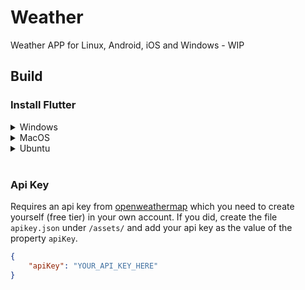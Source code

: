# Weather

Weather APP for Linux, Android, iOS and Windows - WIP

## Build

### Install Flutter

<details>
<summary>Windows</summary>

[Official Flutter Windows installation instructions by Google](https://docs.flutter.dev/get-started/install/windows)

</details>

<details>
<summary>MacOS</summary>

[Official Flutter MacOS installation instructions by Google](https://docs.flutter.dev/get-started/install/macos)

</details>

<details>
<summary>Ubuntu</summary>

Copy & paste this into your terminal, press enter, then enter your password and wait:

```
sudo apt -y install git curl cmake meson make clang libgtk-3-dev pkg-config && mkdir -p ~/development && cd ~/development && git clone https://github.com/flutter/flutter.git -b stable && echo 'export PATH="$PATH:$HOME/development/flutter/bin"' >> ~/.bashrc && source ~/.bashrc
```

</details>

<br>




### Api Key

Requires an api key from [openweathermap](https://openweathermap.org) which you need to create yourself (free tier) in your own account. If you did, create the file `apikey.json` under `/assets/` and add your api key as the value of the property `apiKey`.

```json
{
    "apiKey": "YOUR_API_KEY_HERE"
}
```